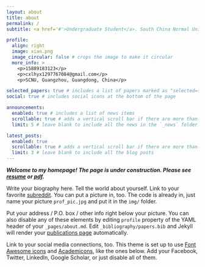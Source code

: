 ```yaml
---
layout: about
title: about
permalink: /
subtitle: <a href='#'>Undergraduate Student</a>. South China Normal University

profile:
  align: right
  image: xian.png
  image_circular: false # crops the image to make it circular
  more_info: >
    <p>15889183123</p>
    <p>cxlhyx1297767084@gmail.com</p>
    <p>SCNU, Guangzhou, Guangdong, China</p>

selected_papers: true # includes a list of papers marked as "selected={true}"
social: true # includes social icons at the bottom of the page

announcements:
  enabled: true # includes a list of news items
  scrollable: true # adds a vertical scroll bar if there are more than 3 news items
  limit: 5 # leave blank to include all the news in the `_news` folder

latest_posts:
  enabled: true
  scrollable: true # adds a vertical scroll bar if there are more than 3 new posts items
  limit: 3 # leave blank to include all the blog posts
---
```


***Welcome to my homepage!  The page is under construction. Please see [resume](https://cxlhyx.github.io/resume/index.html) or [pdf](https://cxlhyx.github.io/assets/pdf/resume_hyx_ch_en.pdf).***

Write your biography here. Tell the world about yourself. Link to your favorite [subreddit](http://reddit.com). You can put a picture in, too. The code is already in, just name your picture `prof_pic.jpg` and put it in the `img/` folder.

Put your address / P.O. box / other info right below your picture. You can also disable any of these elements by editing `profile` property of the YAML header of your `_pages/about.md`. Edit `_bibliography/papers.bib` and Jekyll will render your [publications page](/al-folio/publications/) automatically.

Link to your social media connections, too. This theme is set up to use [Font Awesome icons](https://fontawesome.com/) and [Academicons](https://jpswalsh.github.io/academicons/), like the ones below. Add your Facebook, Twitter, LinkedIn, Google Scholar, or just disable all of them.
